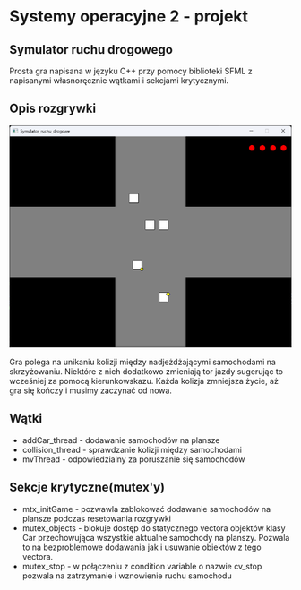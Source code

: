 # Systemy operacyjne 2 - projekt
 ## Symulator ruchu drogowego



Prosta gra napisana w języku C++ przy pomocy biblioteki SFML z napisanymi własnoręcznie wątkami i sekcjami krytycznymi. 

## Opis rozgrywki
![Gameplay_view.png](Gameplay_view.png)

Gra polega na unikaniu kolizji między nadjeżdżającymi samochodami na skrzyżowaniu. Niektóre z nich dodatkowo zmieniają tor jazdy sugerując to wcześniej za pomocą kierunkowskazu. Każda kolizja zmniejsza życie, aż gra się kończy i musimy zaczynać od nowa.


## Wątki
- addCar_thread - dodawanie samochodów na plansze
- collision_thread - sprawdzanie kolizji między samochodami
- mvThread - odpowiedzialny za poruszanie się samochodów
## Sekcje krytyczne(mutex'y)
- mtx_initGame - pozwawla zablokować dodawanie samochodów na plansze podczas resetowania rozgrywki
- mutex_objects - blokuje dostęp do statycznego vectora objektów klasy Car przechowująca wszystkie aktualne samochody na planszy. Pozwala to na bezproblemowe dodawania jak i usuwanie obiektów z tego vectora. 
- mutex_stop - w połączeniu z condition variable o nazwie cv_stop pozwala na zatrzymanie i wznowienie ruchu samochodu
